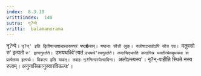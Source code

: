 ```yaml
---
index:  8.3.10
vrittiindex:  140
sutra:  नृ?न्पे
vritti:  balamanorama 
---
```


नृ?न्पे। `नृ?न्' इति द्वितीयान्तशब्दस्वरूपपरं षष्ठ�न्तम्। षष्ठ्याः सौत्रौ लुक्। नलोपाऽभावोऽपि सौत्र एव। `मतुवसो रु' इत्यतो `रु' इत्यनुवर्तते। `उभयथर्क्ष्वि'त्यतं `उभयथे'त्यनुवर्तते। कदाचिद्भवति कदाचिन्न भवतीत्येवमुभयथा रुः प्रत्येतव्य इत्यर्थः। विकल्प इति यावत्। तदाह-नृ?नित्यस्येत्यादिना। `अलोऽन्त्यस्य'। नृ?न्-पाहीति स्थिते नस्य रुत्वम्। अनुनासिकानुस्वारविकल्पः'।

